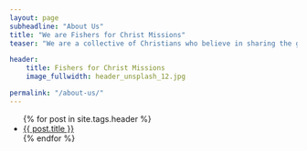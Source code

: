 ```yaml
---
layout: page
subheadline: "About Us"
title: "We are Fishers for Christ Missions"
teaser: "We are a collective of Christians who believe in sharing the good news of the gospel of the Lord Jesus Christ. We believe God sent his only begotten Son into the world in the person of Jesus Christ to reconcile people back to God. <br><br>We go out onto the high street of Slough every saturday from 12:30 to 14:30 to tell people about Jesus Christ."

header:
    title: Fishers for Christ Missions
    image_fullwidth: header_unsplash_12.jpg

permalink: "/about-us/"
---
```

<ul>
    {% for post in site.tags.header %}
    <li><a href="{{ site.url }}{{ site.baseurl }}{{ post.url }}">{{ post.title }}</a></li>
    {% endfor %}
</ul>
